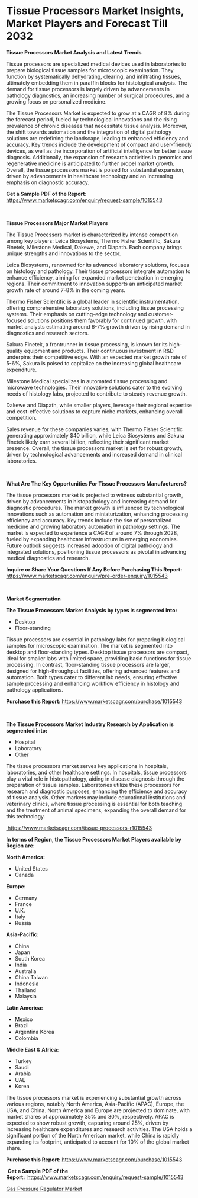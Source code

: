 <p><h1>Tissue Processors Market Insights, Market Players and Forecast Till 2032</h1></p><p><strong>Tissue Processors Market Analysis and Latest Trends</strong></p>
<p><p>Tissue processors are specialized medical devices used in laboratories to prepare biological tissue samples for microscopic examination. They function by systematically dehydrating, clearing, and infiltrating tissues, ultimately embedding them in paraffin blocks for histological analysis. The demand for tissue processors is largely driven by advancements in pathology diagnostics, an increasing number of surgical procedures, and a growing focus on personalized medicine.</p><p>The Tissue Processors Market is expected to grow at a CAGR of 8% during the forecast period, fueled by technological innovations and the rising prevalence of chronic diseases that necessitate tissue analysis. Moreover, the shift towards automation and the integration of digital pathology solutions are redefining the landscape, leading to enhanced efficiency and accuracy. Key trends include the development of compact and user-friendly devices, as well as the incorporation of artificial intelligence for better tissue diagnosis. Additionally, the expansion of research activities in genomics and regenerative medicine is anticipated to further propel market growth. Overall, the tissue processors market is poised for substantial expansion, driven by advancements in healthcare technology and an increasing emphasis on diagnostic accuracy.</p></p>
<p><strong>Get a Sample PDF of the Report:&nbsp;</strong> <a href="https://www.marketscagr.com/enquiry/request-sample/1015543?utm_campaign=2326&utm_medium=2&utm_source=Github&utm_content=ia&utm_term=21022025&utm_id=tissue-processors">https://www.marketscagr.com/enquiry/request-sample/1015543</a></p>
<p>&nbsp;</p>
<p><strong>Tissue Processors Major Market Players</strong></p>
<p><p>The Tissue Processors market is characterized by intense competition among key players: Leica Biosystems, Thermo Fisher Scientific, Sakura Finetek, Milestone Medical, Dakewe, and Diapath. Each company brings unique strengths and innovations to the sector.</p><p>Leica Biosystems, renowned for its advanced laboratory solutions, focuses on histology and pathology. Their tissue processors integrate automation to enhance efficiency, aiming for expanded market penetration in emerging regions. Their commitment to innovation supports an anticipated market growth rate of around 7-8% in the coming years.</p><p>Thermo Fisher Scientific is a global leader in scientific instrumentation, offering comprehensive laboratory solutions, including tissue processing systems. Their emphasis on cutting-edge technology and customer-focused solutions positions them favorably for continued growth, with market analysts estimating around 6-7% growth driven by rising demand in diagnostics and research sectors.</p><p>Sakura Finetek, a frontrunner in tissue processing, is known for its high-quality equipment and products. Their continuous investment in R&D underpins their competitive edge. With an expected market growth rate of 5-6%, Sakura is poised to capitalize on the increasing global healthcare expenditure.</p><p>Milestone Medical specializes in automated tissue processing and microwave technologies. Their innovative solutions cater to the evolving needs of histology labs, projected to contribute to steady revenue growth.</p><p>Dakewe and Diapath, while smaller players, leverage their regional expertise and cost-effective solutions to capture niche markets, enhancing overall competition. </p><p>Sales revenue for these companies varies, with Thermo Fisher Scientific generating approximately $40 billion, while Leica Biosystems and Sakura Finetek likely earn several billion, reflecting their significant market presence. Overall, the tissue processors market is set for robust growth, driven by technological advancements and increased demand in clinical laboratories.</p></p>
<p>&nbsp;</p>
<p><strong>What Are The Key Opportunities For Tissue Processors Manufacturers?</strong></p>
<p><p>The tissue processors market is projected to witness substantial growth, driven by advancements in histopathology and increasing demand for diagnostic procedures. The market growth is influenced by technological innovations such as automation and miniaturization, enhancing processing efficiency and accuracy. Key trends include the rise of personalized medicine and growing laboratory automation in pathology settings. The market is expected to experience a CAGR of around 7% through 2028, fueled by expanding healthcare infrastructure in emerging economies. Future outlook suggests increased adoption of digital pathology and integrated solutions, positioning tissue processors as pivotal in advancing medical diagnostics and research.</p></p>
<p><strong>Inquire or Share Your Questions If Any Before Purchasing This Report:</strong> <a href="https://www.marketscagr.com/enquiry/pre-order-enquiry/1015543?utm_campaign=2326&utm_medium=2&utm_source=Github&utm_content=ia&utm_term=21022025&utm_id=tissue-processors">https://www.marketscagr.com/enquiry/pre-order-enquiry/1015543</a></p>
<p>&nbsp;</p>
<p><strong>Market Segmentation</strong></p>
<p><strong>The Tissue Processors Market Analysis by types is segmented into:</strong></p>
<p><ul><li>Desktop</li><li>Floor-standing</li></ul></p>
<p><p>Tissue processors are essential in pathology labs for preparing biological samples for microscopic examination. The market is segmented into desktop and floor-standing types. Desktop tissue processors are compact, ideal for smaller labs with limited space, providing basic functions for tissue processing. In contrast, floor-standing tissue processors are larger, designed for high-throughput facilities, offering advanced features and automation. Both types cater to different lab needs, ensuring effective sample processing and enhancing workflow efficiency in histology and pathology applications.</p></p>
<p><strong>Purchase this Report:&nbsp;</strong><a href="https://www.marketscagr.com/purchase/1015543?utm_campaign=2326&utm_medium=2&utm_source=Github&utm_content=ia&utm_term=21022025&utm_id=tissue-processors">https://www.marketscagr.com/purchase/1015543</a></p>
<p>&nbsp;</p>
<p><strong>The Tissue Processors Market Industry Research by Application is segmented into:</strong></p>
<p><ul><li>Hospital</li><li>Laboratory</li><li>Other</li></ul></p>
<p><p>The tissue processors market serves key applications in hospitals, laboratories, and other healthcare settings. In hospitals, tissue processors play a vital role in histopathology, aiding in disease diagnosis through the preparation of tissue samples. Laboratories utilize these processors for research and diagnostic purposes, enhancing the efficiency and accuracy of tissue analysis. Other markets may include educational institutions and veterinary clinics, where tissue processing is essential for both teaching and the treatment of animal specimens, expanding the overall demand for this technology.</p></p>
<p><a href="https://www.marketscagr.com/tissue-processors-r1015543?utm_campaign=2326&utm_medium=2&utm_source=Github&utm_content=ia&utm_term=21022025&utm_id=tissue-processors">&nbsp;https://www.marketscagr.com/tissue-processors-r1015543</a></p>
<p><strong>In terms of Region, the Tissue Processors Market Players available by Region are:</strong></p>
<p>
    <p> <strong> North America: </strong>
        <ul>
            <li>United States</li>
            <li>Canada</li>
        </ul>
        </p> 
    <p> <strong> Europe: </strong>
        <ul>
            <li>Germany</li>
            <li>France</li>
            <li>U.K.</li>
            <li>Italy</li>
            <li>Russia</li>
        </ul>
        </p> 
    <p> <strong> Asia-Pacific: </strong>
        <ul>
            <li>China</li>
            <li>Japan</li>
            <li>South Korea</li>
            <li>India</li>
            <li>Australia</li>
            <li>China Taiwan</li>
            <li>Indonesia</li>
            <li>Thailand</li>
            <li>Malaysia</li>
        </ul>
        </p> 
    <p> <strong> Latin America: </strong>
        <ul>
            <li>Mexico</li>
            <li>Brazil</li>
            <li>Argentina Korea</li>
            <li>Colombia</li>
        </ul>
        </p> 
    <p> <strong> Middle East & Africa: </strong>
        <ul>
            <li>Turkey</li>
            <li>Saudi</li>
            <li>Arabia</li>
            <li>UAE</li>
            <li>Korea</li>
        </ul>
    </p>
    </p>
<p><p>The tissue processors market is experiencing substantial growth across various regions, notably North America, Asia-Pacific (APAC), Europe, the USA, and China. North America and Europe are projected to dominate, with market shares of approximately 35% and 30%, respectively. APAC is expected to show robust growth, capturing around 25%, driven by increasing healthcare expenditures and research activities. The USA holds a significant portion of the North American market, while China is rapidly expanding its footprint, anticipated to account for 10% of the global market share.</p></p>
<p><strong>Purchase this Report: </strong><a href="https://www.marketscagr.com/purchase/1015543?utm_campaign=2326&utm_medium=2&utm_source=Github&utm_content=ia&utm_term=21022025&utm_id=tissue-processors">https://www.marketscagr.com/purchase/1015543</a></p>
<p>&nbsp;<strong>Get a Sample PDF of the Report:&nbsp;&nbsp;</strong><a href="https://www.marketscagr.com/enquiry/request-sample/1015543?utm_campaign=2326&utm_medium=2&utm_source=Github&utm_content=ia&utm_term=21022025&utm_id=tissue-processors">https://www.marketscagr.com/enquiry/request-sample/1015543</a></p>
<p><strong></strong></p>
<p><p><a href="https://github.com/pinzinyaah/Market-Research-Report-List-1/blob/main/gas-pressure-regulator-market.md?utm_campaign=2326&utm_medium=2&utm_source=Github&utm_content=ia&utm_term=21022025&utm_id=tissue-processors">Gas Pressure Regulator Market</a></p></p>
